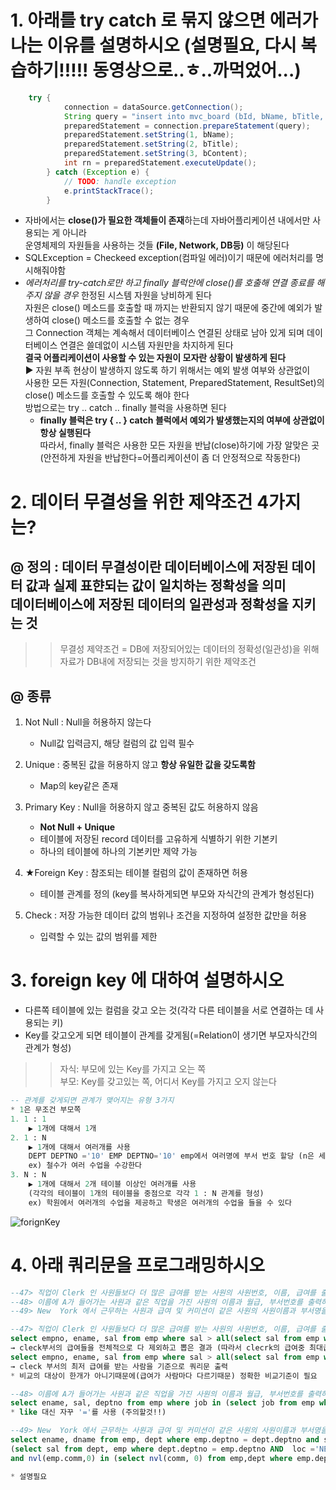 # 1. 아래를 try catch 로 묶지 않으면 에러가 나는 이유를 설명하시오 (설명필요, 다시 복습하기!!!!! 동영상으로..ㅎ..까먹었어...)
```java
	try {
			connection = dataSource.getConnection();
			String query = "insert into mvc_board (bId, bName, bTitle, bContent, bHit, bGroup, bStep, bIndent) values (mvc_board_seq.nextval, ?, ?, ?, 0, mvc_board_seq.currval, 0, 0 )";
			preparedStatement = connection.prepareStatement(query);
			preparedStatement.setString(1, bName);
			preparedStatement.setString(2, bTitle);
			preparedStatement.setString(3, bContent);
			int rn = preparedStatement.executeUpdate();
		} catch (Exception e) {
			// TODO: handle exception
			e.printStackTrace();
		}
```
- 자바에서는 **close()가 필요한 객체들이 존재**하는데 자바어플리케이션 내에서만 사용되는 게 아니라 <br> 운영체제의 자원들을 사용하는 것들 **(File, Network, DB등)** 이 해당된다
- SQLException = Checkeed exception(컴파일 에러)이기 때문에 에러처리를 명시해줘야함
- *에러처리를 try-catch로만 하고 finally 블럭안에 close()를 호출해 연결 종료를 해주지 않을 경우* 한정된 시스템 자원을 낭비하게 된다 <br> 자원은 close() 메소드를 호출할 때 까지는 반환되지 않기 때문에 중간에 예외가 발생하여 close() 메소드를 호출할 수 없는 경우 <br> 그 Connection 객체는 계속해서 데이터베이스 연결된 상태로 남아 있게 되며 데이터베이스 연결은 쓸데없이 시스템 자원만을 차지하게 된다 <br> **결국 어플리케이션이 사용할 수 있는 자원이 모자란 상황이 발생하게 된다** <br>
▶ 자원 부족 현상이 발생하지 않도록 하기 위해서는 예외 발생 여부와 상관없이 <br> 사용한 모든 자원(Connection, Statement, PreparedStatement, ResultSet)의 close() 메소드를 호출할 수 있도록 해야 한다<br> 방법으로는 try .. catch .. finally 블럭을 사용하면 된다
  - **finally 블럭은 try { .. } catch 블럭에서 예외가 발생했는지의 여부에 상관없이 항상 실행된다** <br> 따라서, finally 블럭은 사용한 모든 자원을 반납(close)하기에 가장 알맞은 곳 (안전하게 자원을 반납한다=어플리케이션이 좀 더 안정적으로 작동한다)

# 2. 데이터 무결성을 위한 제약조건 4가지는?
## @ 정의 : 데이터 무결성이란 데이터베이스에 저장된 데이터 값과 실제 표햔되는 값이 일치하는 정확성을 의미<br>데이터베이스에 저장된 데이터의 일관성과 정확성을 지키는 것

>> 무결성 제약조건 = DB에 저장되어있는 데이터의 정확성(일관성)을 위해 <br> 자료가 DB내에 저장되는 것을 방지하기 위한 제약조건

## @ 종류
1. Not Null : Null을 허용하지 않는다

	- Null값 입력금지, 해당 컬럼의 값 입력 필수 
2. Unique : 중복된 값을 허용하지 않고 **항상 유일한 값을 갖도록함** 
	- Map의 key같은 존재 

3. Primary Key : Null을 허용하지 않고 중복된 값도 허용하지 않음
	- **Not Null + Unique**
	- 테이블에 저장된 record 데이터를 고유하게 식별하기 위한 기본키
	- 하나의 테이블에 하나의 기본키만 제약 가능 

4. ★Foreign Key : 참조되는 테이블 컬럼의 값이 존재하면 허용
	- 테이블 관계를 정의 (key를 복사하게되면 부모와 자식간의 관계가 형성된다)

5. Check : 저장 가능한 데이터 값의 범위나 조건을 지정하여 설정한 값만을 허용
	- 입력할 수 있는 값의 범위를 제한

# 3. foreign key 에 대하여 설명하시오
- 다른쪽 테이블에 있는 컬럼을 갖고 오는 것(각각 다른 테이블을 서로 연결하는 데 사용되는 키)
- Key를 갖고오게 되면 테이블이 관계를 갖게됨(=Relation이 생기면 부모자식간의 관계가 형성) 
>> 자식: 부모에 있는 Key를 가지고 오는 쪽 <br>
부모: Key를 갖고있는 쪽, 어디서 Key를 가지고 오지 않는다
```sql
-- 관계를 갖게되면 관계가 맺어지는 유형 3가지
* 1은 무조건 부모쪽
1. 1 : 1 
	▶ 1개에 대해서 1개
2. 1 : N
	▶ 1개에 대해서 여러개를 사용
	DEPT DEPTNO ='10' EMP DEPTNO='10' emp에서 여러명에 부서 번호 할당 (n은 세발낙지 모양기호)
	ex) 철수가 여러 수업을 수강한다
3. N : N 
	▶ 1개에 대해서 2개 테이블 이상인 여러개를 사용 
	(각각의 테이블이 1개의 테이블을 중점으로 각각 1 : N 관계를 형성)
	ex) 학원에서 여러개의 수업을 제공하고 학생은 여러개의 수업을 들을 수 있다
```

![forignKey](https://user-images.githubusercontent.com/74290204/104687827-4828f080-5743-11eb-93ea-6c3aa4dbd453.PNG)


# 4. 아래 쿼리문을 프로그래밍하시오
```sql
--47> 직업이 Clerk 인 사원들보다 더 많은 급여를 받는 사원의 사원번호, 이름, 급여를 출력하되 결과를 급여가 높은 순으로 정렬하라.
--48> 이름에 A가 들어가는 사원과 같은 직업을 가진 사원의 이름과 월급, 부서번호를 출력하라.
--49> New  York 에서 근무하는 사원과 급여 및 커미션이 같은 사원의 사원이름과 부서명을 출력하라.
```
```sql
--47> 직업이 Clerk 인 사원들보다 더 많은 급여를 받는 사원의 사원번호, 이름, 급여를 출력하되 결과를 급여가 높은 순으로 정렬하라.
select empno, ename, sal from emp where sal > all(select sal from emp where job = 'CLERK') order by sal desc; 
→ cleck부서의 급여들을 전체적으로 다 제외하고 뽑은 결과 (따라서 clecrk의 급여중 최대급여를 받는 사람을 기준으로 비교)
select empno, ename, sal from emp where sal > all(select sal from emp where job = 'CLERK') order by sal desc;
→ cleck 부서의 최저 급여를 받는 사람을 기준으로 쿼리문 출력
* 비교의 대상이 한개가 아니기때문에(급여가 사람마다 다르기때문) 정확한 비교기준이 필요

--48> 이름에 A가 들어가는 사원과 같은 직업을 가진 사원의 이름과 월급, 부서번호를 출력하라.
select ename, sal, deptno from emp where job in (select job from emp where ename like '%A%');
* like 대신 자꾸 '='를 사용 (주의할것!!)

--49> New  York 에서 근무하는 사원과 급여 및 커미션이 같은 사원의 사원이름과 부서명을 출력하라.
select ename, dname from emp, dept where emp.deptno = dept.deptno and sal in
(select sal from dept, emp where dept.deptno = emp.deptno AND  loc ='NEW YORK') 
and nvl(emp.comm,0) in (select nvl(comm, 0) from emp,dept where emp.deptno=dept.deptno and dept.loc = 'NEW YORK');

* 설명필요
```

